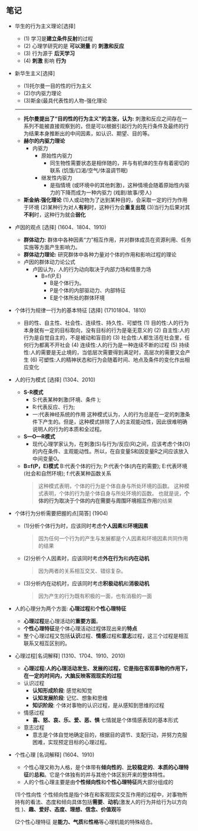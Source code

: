 ## 笔记 
- 华生的行为主义理论[选择]
    - (1) 学习是**建立条件反射**的过程
    - (2) 心理学研究的是 **可以测量** 的 **刺激和反应**
    - (3) 行为源于 **后天学习**
    - (4) **刺激** 影响 **行为**

- 新华生主义[选择]
    - (1)托尔曼一目的性的行为主义
    - (2)尔内驱力理论
    - (3)斯金(最具代表性的人物-强化理论
    ---
    - **托尔曼提出了“目的性的行为主义”的主张，认为:**
        刺激和反应之间存在一系列不能被直接观察到的，但是可以根据引起行为的先行条件及最终的行为结果本身推断出的中间因素，如认识、期望、目的等。
    - **赫尔的内驱力理论**
        - 内驱力
            - 原始性内驱力
                - 同生物性需要状态是相伴随的，并与有机体的生存有着密切的联系 (饥饿/口渴/空气/体温调节眠)
            - 继发性内驱力
                - 是指情境 (或环境中的其他刺激)，这种情境会随着原始性内驱力的下降而成为一种内驱力 (戏剧/故事/旁人)
    - **斯金纳:强化理论**
    (1)人或动物为了达到某种目的，会采取一定的行为作用于环境
    (2)某种行为对人**有利**时，这种行为会**重复出现**
    (3)当行为后果对其**不利**时，这种行为就会**弱化**

- 卢因的观点 [选择] (1604、1804、1910)
    - **群体动力:** 群体中各种因素“力”相互作用，并对群体成员在资源利用、任务实施等方面产生影响力。
    - **群体动力理论:** 研究群体中各种力量对个体的作用和影响过程的理论
    - 卢因的群体动力论公式
        - 卢因认为，人的行为动向取决于内部力场和情景力场
            - B=f(P,E)
                - B是个体行为。
                - P是个体的内部驱动力、内部特征
                - E是个体所处的群体环境

- 个体行为规律一行为的基本特征 [选择]  (17101804、1810)
    - 目的性、自主性、社会性、连续性、持久性、可塑性
        (1) 目的性:人的行为本身就有一定的目标取向，没有目标的行为是毫无意义的
        (2) 自主性:人的行为是自觉自主的，不是被动和盲目的
        (3) 社会性:人都生活在社会里，任何行为都离不开社会
        (4) 连续性:人的行为是一种连续不断的过程
        (5) 持续性:人的需要是无止境的，当低层次需要得到满足时，高层次的需要又会产生
        (6) 可塑性:人的精神状态和行为会随着时间、地点及条件的变化作出相应变化

- 人的行为模式 [选择] (1304、2010)
    - **S-R模式**
        - S:代表某种刺激(环境、条件 );
        - R:代表反应、行为;
        - 一:代表神经系统的作用
        这种模式认为，人的行为总是在一定的刺激条件下产生的。但是，这种模式排除了人的主观能动性，因此很难明确说明人的行为的本质和全过程。
    - **S—O—R模式**
        - 现代心理学家认为，在刺激(S)与行为/反应(R)之间，应该考虑个体(O)的内在条件、主观能动性。所以，在自变量S和因变量R之间应该放入中间变量O。
    - **B=f(P，E)模式**
        B:代表个体的行为;
        P:代表个体(内在的需要);
        E:代表环境(社会和自然环境);
        f:代表某种函数关系
        > 这种模式表明，个体的行为是个体自身与所处环境的函数。
        > 这种模式表明，个体的行为是个体自身与所处环境的函数。
        > 也就是说，**个体的行为取决于个体的内在需要与周围环境相互作用**的结果

- 个体行为分析需要把握的点[简答] (1904)
    - (1)分析个体行为时，应该同时考虑**个人因素**和**环境因素**
        > 因为任何一个行为的产生与发展都是个人因素和环境因素共同作用的结果
    - (2)分析个人因素时，应该同时考虑**外在行为**和**内在动机**
        > 因为两者的关系相互交叉、错综复杂。
    - (3)分析内在动机时，应该同时考虑**积极动机**和**消极动机**
        > 因为产生的行为既有积极的一面，也有消极的一面

- 人的心理分为两个方面: **心理过程**和**个性心理特征**
    - **心理过程**是心理活动的**重要方面**。
    - **个性心理特征**是个体心理活动过程体现出来的**特点**
    - 整个心理过程又包括**认识**过程、**情感**过程和**意志**过程，这三个过程是相互联系又相互区别的。

- 心理过程[名词解释] (1310、1704、1910、2010)
    - **心理过程:人的心理活动发生、发展的过程，它是指在客观事物的作用下，在一定的时间内，大脑反映客观现实的过程**
    - 认识过程
        - **认知形成阶段**: 感觉和知觉
        - **认知发展阶段**: 记忆、想象和思维
        - **知识阶段**: 个体对事物的认识过程，是从感知到思维的过程
    - 情感过程
        - **喜、怒、哀、乐、爱、恶、惧** 七情就是个体情感表现的基本形式
    - 意志过程
        - 意志是个体自觉地确定目的，根据目的调节、支配行动，并努力克服困难，实现预定目标的心理过程。

- 个性心理 [名词解释] (1604、1910)
    - 个性心理又称为人格，是个体带有**倾向性的**、**比较稳定的**、**本质的心理特征**的**总和**。它是个体独有的并与其他个体区别开来的整体特性。
    - 人的个性心理主要是由**个性倾向性**和**个性心理特征**两大部分组成的

    (1)个性向性
    个性倾向性是指个体在和客观现实交互作用的过程中，对事物所持有的看法、态度和倾向具体包括**需要**、**动机**(激发人的行为并给行为以方向性 )、**趣、爱好、态度、理想、信念、价值观**等

    (2个性心理特征
    是**能力、气质**和**性格**等心理机能的特殊结合。